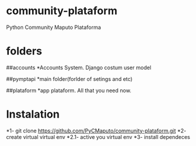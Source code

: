 # community-plataform
Python Community Maputo Plataforma

# folders
##accounts
*Accounts System. Django costum user model

##pymptapi
*main folder(forlder of setings and etc)

##plataform
*app plataform. All that you need now.

# Instalation

*1- git clone https://github.com/PyCMaputo/community-plataform.git
*2- create virtual virtual env
*2.1- active you virtual env
*3- install dependeces
